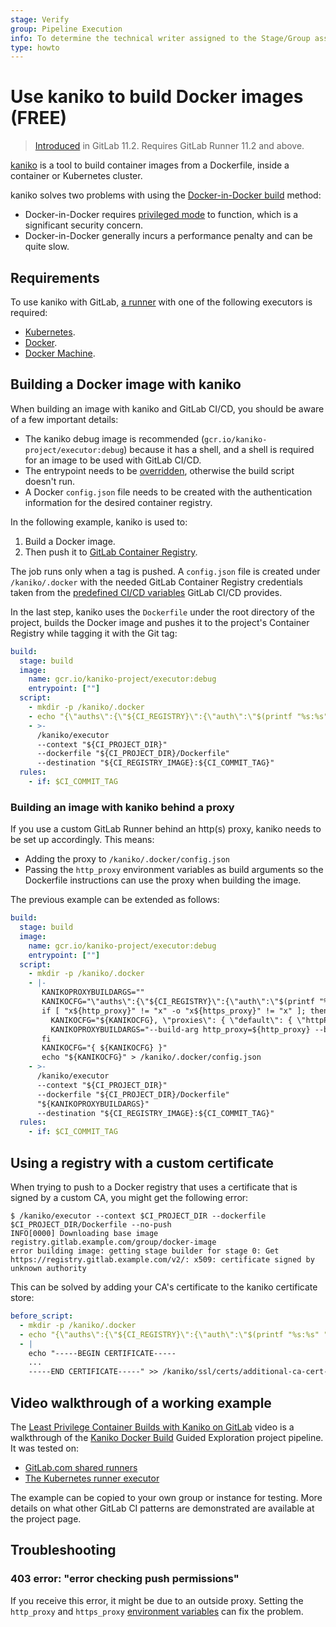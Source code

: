 ```yaml
---
stage: Verify
group: Pipeline Execution
info: To determine the technical writer assigned to the Stage/Group associated with this page, see https://about.gitlab.com/handbook/engineering/ux/technical-writing/#assignments
type: howto
---
```


# Use kaniko to build Docker images **(FREE)**

> [Introduced](https://gitlab.com/gitlab-org/gitlab-foss/-/issues/45512) in GitLab 11.2. Requires GitLab Runner 11.2 and above.

[kaniko](https://github.com/GoogleContainerTools/kaniko) is a tool to build
container images from a Dockerfile, inside a container or Kubernetes cluster.

kaniko solves two problems with using the
[Docker-in-Docker build](using_docker_build.md#use-the-docker-executor-with-the-docker-image-docker-in-docker)
method:

- Docker-in-Docker requires [privileged mode](https://docs.docker.com/engine/reference/run/#runtime-privilege-and-linux-capabilities)
  to function, which is a significant security concern.
- Docker-in-Docker generally incurs a performance penalty and can be quite slow.

## Requirements

To use kaniko with GitLab, [a runner](https://docs.gitlab.com/runner/) with one
of the following executors is required:

- [Kubernetes](https://docs.gitlab.com/runner/executors/kubernetes.html).
- [Docker](https://docs.gitlab.com/runner/executors/docker.html).
- [Docker Machine](https://docs.gitlab.com/runner/executors/docker_machine.html).

## Building a Docker image with kaniko

When building an image with kaniko and GitLab CI/CD, you should be aware of a
few important details:

- The kaniko debug image is recommended (`gcr.io/kaniko-project/executor:debug`)
  because it has a shell, and a shell is required for an image to be used with
  GitLab CI/CD.
- The entrypoint needs to be [overridden](using_docker_images.md#override-the-entrypoint-of-an-image),
  otherwise the build script doesn't run.
- A Docker `config.json` file needs to be created with the authentication
  information for the desired container registry.

In the following example, kaniko is used to:

1. Build a Docker image.
1. Then push it to [GitLab Container Registry](../../user/packages/container_registry/index.md).

The job runs only when a tag is pushed. A `config.json` file is created under
`/kaniko/.docker` with the needed GitLab Container Registry credentials taken from the
[predefined CI/CD variables](../variables/index.md#predefined-cicd-variables)
GitLab CI/CD provides.

In the last step, kaniko uses the `Dockerfile` under the
root directory of the project, builds the Docker image and pushes it to the
project's Container Registry while tagging it with the Git tag:

```yaml
build:
  stage: build
  image:
    name: gcr.io/kaniko-project/executor:debug
    entrypoint: [""]
  script:
    - mkdir -p /kaniko/.docker
    - echo "{\"auths\":{\"${CI_REGISTRY}\":{\"auth\":\"$(printf "%s:%s" "${CI_REGISTRY_USER}" "${CI_REGISTRY_PASSWORD}" | base64 | tr -d '\n')\"}}}" > /kaniko/.docker/config.json
    - >-
      /kaniko/executor
      --context "${CI_PROJECT_DIR}"
      --dockerfile "${CI_PROJECT_DIR}/Dockerfile"
      --destination "${CI_REGISTRY_IMAGE}:${CI_COMMIT_TAG}"
  rules:
    - if: $CI_COMMIT_TAG
```

### Building an image with kaniko behind a proxy

If you use a custom GitLab Runner behind an http(s) proxy, kaniko needs to be set
up accordingly. This means:

- Adding the proxy to `/kaniko/.docker/config.json`
- Passing the `http_proxy` environment variables as build arguments so the Dockerfile
  instructions can use the proxy when building the image.

The previous example can be extended as follows:

```yaml
build:
  stage: build
  image:
    name: gcr.io/kaniko-project/executor:debug
    entrypoint: [""]
  script:
    - mkdir -p /kaniko/.docker
    - |-
       KANIKOPROXYBUILDARGS=""
       KANIKOCFG="\"auths\":{\"${CI_REGISTRY}\":{\"auth\":\"$(printf "%s:%s" "${CI_REGISTRY_USER}" "${CI_REGISTRY_PASSWORD}" | base64 | tr -d '\n')\"}}"
       if [ "x${http_proxy}" != "x" -o "x${https_proxy}" != "x" ]; then
         KANIKOCFG="${KANIKOCFG}, \"proxies\": { \"default\": { \"httpProxy\": \"${http_proxy}\", \"httpsProxy\": \"${https_proxy}\", \"noProxy\": \"${no_proxy}\"}}"
         KANIKOPROXYBUILDARGS="--build-arg http_proxy=${http_proxy} --build-arg https_proxy=${https_proxy} --build-arg no_proxy=${no_proxy}"
       fi
       KANIKOCFG="{ ${KANIKOCFG} }"
       echo "${KANIKOCFG}" > /kaniko/.docker/config.json
    - >-
      /kaniko/executor
      --context "${CI_PROJECT_DIR}"
      --dockerfile "${CI_PROJECT_DIR}/Dockerfile"
      "${KANIKOPROXYBUILDARGS}"
      --destination "${CI_REGISTRY_IMAGE}:${CI_COMMIT_TAG}"
  rules:
    - if: $CI_COMMIT_TAG
```

## Using a registry with a custom certificate

When trying to push to a Docker registry that uses a certificate that is signed
by a custom CA, you might get the following error:

```shell
$ /kaniko/executor --context $CI_PROJECT_DIR --dockerfile $CI_PROJECT_DIR/Dockerfile --no-push
INFO[0000] Downloading base image registry.gitlab.example.com/group/docker-image
error building image: getting stage builder for stage 0: Get https://registry.gitlab.example.com/v2/: x509: certificate signed by unknown authority
```

This can be solved by adding your CA's certificate to the kaniko certificate
store:

```yaml
before_script:
  - mkdir -p /kaniko/.docker
  - echo "{\"auths\":{\"${CI_REGISTRY}\":{\"auth\":\"$(printf "%s:%s" "${CI_REGISTRY_USER}" "${CI_REGISTRY_PASSWORD}" | base64 | tr -d '\n')\"}}}" > /kaniko/.docker/config.json
  - |
    echo "-----BEGIN CERTIFICATE-----
    ...
    -----END CERTIFICATE-----" >> /kaniko/ssl/certs/additional-ca-cert-bundle.crt
```

## Video walkthrough of a working example

The [Least Privilege Container Builds with Kaniko on GitLab](https://www.youtube.com/watch?v=d96ybcELpFs)
video is a walkthrough of the [Kaniko Docker Build](https://gitlab.com/guided-explorations/containers/kaniko-docker-build)
Guided Exploration project pipeline. It was tested on:

- [GitLab.com shared runners](../runners/index.md)
- [The Kubernetes runner executor](https://docs.gitlab.com/runner/executors/kubernetes.html)

The example can be copied to your own group or instance for testing. More details
on what other GitLab CI patterns are demonstrated are available at the project page.

## Troubleshooting

### 403 error: "error checking push permissions"

If you receive this error, it might be due to an outside proxy. Setting the `http_proxy`
and `https_proxy` [environment variables](../../administration/packages/container_registry.md#running-the-docker-daemon-with-a-proxy)
can fix the problem.
